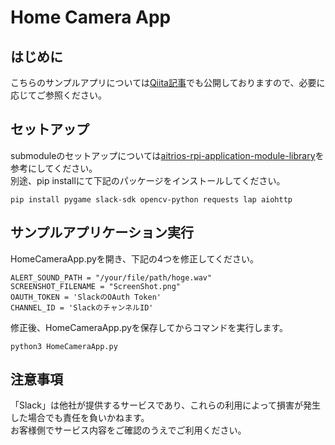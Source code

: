 # Home Camera App 
## はじめに
こちらのサンプルアプリについては[Qiita記事](https://qiita.com/SSS-AtsushiNishimura/private/49058923518bf91729ce)でも公開しておりますので、必要に応じてご参照ください。

## セットアップ
submoduleのセットアップについては[aitrios-rpi-application-module-library](https://github.com/SonySemiconductorSolutions/aitrios-rpi-application-module-library)を参考にしてください。  
別途、pip installにて下記のパッケージをインストールしてください。

    pip install pygame slack-sdk opencv-python requests lap aiohttp

## サンプルアプリケーション実行
HomeCameraApp.pyを開き、下記の4つを修正してください。

    ALERT_SOUND_PATH = "/your/file/path/hoge.wav"
    SCREENSHOT_FILENAME = "ScreenShot.png"
    OAUTH_TOKEN = 'SlackのOAuth Token'
    CHANNEL_ID = 'SlackのチャンネルID'

修正後、HomeCameraApp.pyを保存してからコマンドを実行します。

    python3 HomeCameraApp.py


## 注意事項
「Slack」は他社が提供するサービスであり、これらの利用によって損害が発生した場合でも責任を負いかねます。  
お客様側でサービス内容をご確認のうえでご利用ください。